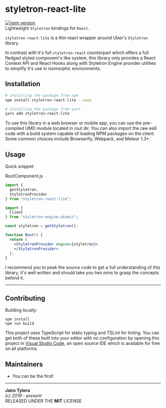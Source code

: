 # styletron-react-lite
[![npm version](https://badge.fury.io/js/styletron-react-lite.svg)](https://badge.fury.io/js/styletron-react-lite)  
Lightweight `Styletron` bindings for `React`.  

`styletron-react-lite` is a thin react wrapper around Uber's `Styletron` library.

In contrast with it's full `styletron-react` counterpart which offers a full fledged styled component's like system,
this library only provides a React Context API and React Hooks along with Styletron Engine provider utilities to simplify it's use in  isomorphic environments.

## Installation

```bash
# installing the package from npm
npm install styletron-react-lite --save

# installing the package from yarn
yarn add styletron-react-lite
```

To use this library in a web browser or mobile app, you can use the pre-compiled UMD module located in /out dir.
You can also import the raw es6 code with a build system capable of loading NPM packages on the client. Some common choices include Browserify, Webpack, and Meteor 1.3+.

## Usage
Quick snippet:

RootComponent.js
```jsx
import {
  getStyletron,
  StyletronProvider
} from "styletron-react-lite";

import {
  Client
} from "styletron-engine-atomic";

const styletron = getStyletron();

function Root() {
  return (
    <StyletronProvider engine={styletron}>
    </StyletronProvider>
  );
}
```

I recommend you to peak the source code to get a full understanding of this library, it's well written and should take you two mins to grasp the  concepts behind it.

---

## Contributing

Building locally:

```
npm install
npm run build
```

This project uses TypeScript for static typing and TSLint for linting. You can get both of these built into your editor with no configuration by opening this project in [Visual Studio Code](https://code.visualstudio.com/), an open source IDE which is available for free on all platforms.


## Maintainers
- You can be the first!

--------

**Jairo Tylera**  
*(c) 2019 - present*  
RELEASED UNDER THE **MIT** LICENSE  

